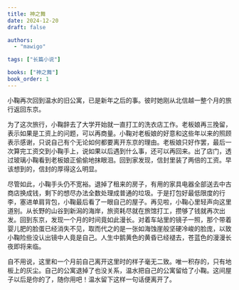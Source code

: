 ```yaml
---
title: 神之舞
date: 2024-12-20
draft: false

authors:
  - "mawigo"

tags: ["长篇小说"]

books: ["神之舞"]
book_order: 1
---
```

小鞠再次回到温水的旧公寓，已是新年之后的事。彼时她刚从北信越一整个月的旅行返回东京。

为了这次旅行，小鞠辞去了大学开始就一直打工的洗衣店工作。老板娘再三挽留，表示如果是工资上的问题，可以再商量。小鞠对老板娘的好意和这些年以来的照顾表示感谢，只说自己有个无论如何都要离开东京的理由。老板娘只好作罢，最后一次算完工资交到小鞠手上，说如果以后遇到什么事，还可以再回来。出了店门，透过玻璃小鞠看到老板娘正偷偷地抹眼泪。回到家发现，信封里装了两倍的工资。早该想到的，信封的厚得这么明显。

尽管如此，小鞠手头仍不宽裕。退掉了租来的房子，有用的家具电器全部送去中古商店换成钱，剩下的想尽办法全数处理成普通的垃圾。于是打包好最低限度的行李，塞进单肩背包，小鞠最后看了一眼自己的屋子。再见啦，小鞠心里轻声向这里道别。从长野的山谷到新潟的海岸，旅资耗尽就在旅馆打工，攒够了钱就再次出发。回到东京，发现一个月的时间竟如此漫长。对着车站里的镜子一照，那个带着婴儿肥的脸蛋已经消失不见，取而代之的是一张如海蚀崖般坚硬冷峻的脸庞，以致小鞠险些没认出镜中人竟是自己。人生中鹅黄色的黄昏已经褪去，苍蓝色的漫漫长夜即将来临。

自不用说，这里和一个月前自己离开这里时的样子毫无二致。唯一积存的，只有地板上的灰尘。自己的公寓退掉了也没关系，温水把自己的公寓留给了小鞠。这间屋子以后是你的了，随你用吧！温水留下这样一句话便离开了。
